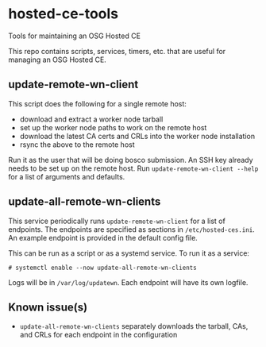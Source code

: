 hosted-ce-tools
===============
Tools for maintaining an OSG Hosted CE

This repo contains scripts, services, timers, etc. that are useful for managing an OSG Hosted CE.


update-remote-wn-client
-----------------------

This script does the following for a single remote host:

- download and extract a worker node tarball
- set up the worker node paths to work on the remote host
- download the latest CA certs and CRLs into the worker node installation
- rsync the above to the remote host

Run it as the user that will be doing bosco submission.
An SSH key already needs to be set up on the remote host.
Run `update-remote-wn-client --help` for a list of arguments and defaults.


update-all-remote-wn-clients
----------------------------

This service periodically runs `update-remote-wn-client` for a list of endpoints.
The endpoints are specified as sections in `/etc/hosted-ces.ini`.
An example endpoint is provided in the default config file.

This can be run as a script or as a systemd service.
To run it as a service:

```
# systemctl enable --now update-all-remote-wn-clients
```

Logs will be in `/var/log/updatewn`.
Each endpoint will have its own logfile.


Known issue(s)
--------------

- `update-all-remote-wn-clients` separately downloads the tarball, CAs, and CRLs
  for each endpoint in the configuration

